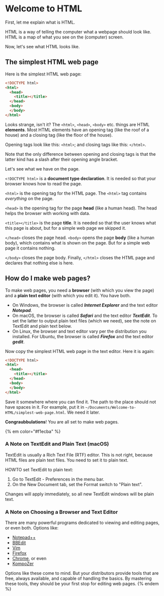 # Welcome to HTML

First, let me explain what is HTML.

HTML is a way of telling the computer what a webpage should look like. HTML is a map of what you see on the (computer) screen.

Now, let's see what HTML looks like.

## The simplest HTML web page

Here is the simplest HTML web page:

```html
<!DOCTYPE html>
<html>
  <head>
    <title></title>
  </head>
  <body>
  </body>
</html>
```

Looks strange, isn't it? The `<html>`, `<head>`, `<body>` etc. things are HTML **elements**. Most HTML elements have an opening tag (like the roof of a house) and a closing tag (like the floor of the house).

Opening tags look like this: `<html>`; and closing tags like this: `</html>`.

Note that the only difference between opening and closing tags is that the latter kind has a slash after their opening angle bracket.

Let's see what we have on the page.

`<!DOCTYPE html>` is a **document type declaration**. It is needed so that your browser knows how to read the page.

`<html>` is the opening tag for the HTML page. The `<html>` tag contains *everything* on the page.

`<head>` is the opening tag for the page **head** (like a human head). The head helps the browser with working with data.

`<title></title>` is the page **title**. It is needed so that the user knows what this page is about, but for a simple web page we skipped it.

`</head>` closes the page head. `<body>` opens the page **body** (like a human body), which contains what is shown on the page. But for a simple web page it contains nothing.

`</body>` closes the page body. Finally, `</html>` closes the HTML page and declares that nothing else is here.

## How do I make web pages?

To make web pages, you need a **browser** (with which you view the page) and a **plain text editor** (with which you edit it). You have both.

- On Windows, the browser is called ***Internet Explorer*** and the text editor ***Notepad***.
- On macOS, the browser is called ***Safari*** and the text editor ***TextEdit***. To set the latter to output plain text files (which we need), see the note on TextEdit and plain text below.
- On Linux, the browser and text editor vary per the distribution you installed. For Ubuntu, the browser is called ***Firefox*** and the text editor ***gedit***.

Now copy the simplest HTML web page in the text editor. Here it is again:

```html
<!DOCTYPE html>
<html>
  <head>
    <title></title>
  </head>
  <body>
  </body>
</html>
```

Save it somewhere where you can find it. The path to the place should not have spaces in it. For example, put it in `~/Documents/Welcome-to-HTML/simplest-web-page.html`. We need it later.

**Congraubbulations**! You are all set to make web pages.

{% em color="#f1ecba" %}
### A Note on TextEdit and Plain Text (macOS)

TextEdit is usually a Rich Text File (RTF) editor. This is not right, because HTML files are plain text files. You need to set it to plain text.

HOWTO set TextEdit to plain text:

1. Go to TextEdit - Preferences in the menu bar.
2. On the New Document tab, set the Format switch to "Plain text".

Changes will apply immediately, so all new TextEdit windows will be plain text.

### A Note on Choosing a Browser and Text Editor

There are many powerful programs dedicated to viewing and editing pages, or even both. Options like:

- [Notepad++](https://notepad-plus-plus.org/)
- [BBEdit](http://www.barebones.com/products/bbedit/)
- [Vim](http://www.vim.org/)
- [Firefox](https://www.mozilla.org/firefox/)
- [Chrome](https://www.google.com/chrome/), or even
- [KompoZer](http://www.kompozer.net/)

Options like these come to mind. But your distributors provide tools that are free, always available, and capable of handling the basics. By mastering these tools, they should be your first stop for editing web pages.
{% endem %}